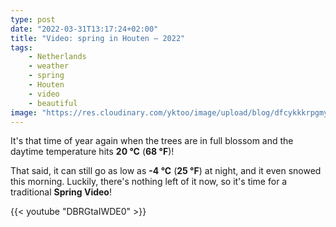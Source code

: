 ```yaml
---
type: post
date: "2022-03-31T13:17:24+02:00"
title: "Video: spring in Houten — 2022"
tags:
    - Netherlands
    - weather
    - spring
    - Houten
    - video
    - beautiful
image: "https://res.cloudinary.com/yktoo/image/upload/blog/dfcykkkrpgmy1h2lztm0.jpg"
---
```


It's that time of year again when the trees are in full blossom and the daytime temperature hits **20 °C** (**68 °F**)!

That said, it can still go as low as **-4 °C** (**25 °F**) at night, and it even snowed this morning. Luckily, there's nothing left of it now, so it's time for a traditional **Spring Video**!

<!--more-->

{{< youtube "DBRGtaIWDE0" >}}
